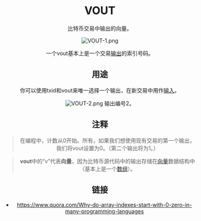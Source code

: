 # <center>VOUT</center>
<center>比特币交易中输出的向量。<center>

![VOUT-1.png](img/VOUT-1.png)

一个vout基本上是一个交易[输出](../../Transaction/Transaction%20Data/output/output.md)的索引号码。

## 用途

你可以使用txid和vout来唯一选择一个输出，在新交易中用作[输入](../../Transaction/Transaction%20Data/Input/input.md)。

![VOUT-2.png](img/VOUT-2%20(1).png)
输出编号2。

## 注释
>在编程中，计数从0开始。所有，如果我们想使用现有交易的第一个输出，我们将vout设置为0。（第二个输出将为1。）

>**vout**中的“v”代表**向量**，因为比特币源代码中的输出存储在[向量](http://www.cplusplus.com/reference/vector/vector/)数据结构中（基本上是一个[数组](https://www.go4expert.com/articles/array-vector-stack-data-structures-t27921/)）。

## 链接

* https://www.quora.com/Why-do-array-indexes-start-with-0-zero-in-many-programming-languages

